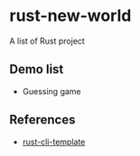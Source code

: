 # rust-new-world
A list of Rust project

## Demo list
- Guessing game

## References

* [rust-cli-template](https://github.com/kbknapp/rust-cli-template)

